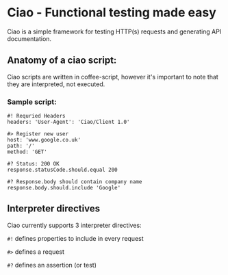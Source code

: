# Ciao - Functional testing made easy

Ciao is a simple framework for testing HTTP(s) requests and generating API documentation.

## Anatomy of a ciao script:

Ciao scripts are written in coffee-script, however it's important to note that they are interpreted, not executed.

### Sample script:

```
#! Requried Headers
headers: 'User-Agent': 'Ciao/Client 1.0'

#> Register new user
host: 'www.google.co.uk'
path: '/'
method: 'GET'

#? Status: 200 OK
response.statusCode.should.equal 200

#? Response.body should contain company name
response.body.should.include 'Google'
```

## Interpreter directives

Ciao currently supports 3 interpreter directives:

`#!` defines properties to include in every request

`#>` defines a request

`#?` defines an assertion (or test)